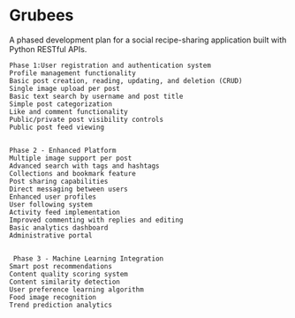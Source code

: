 
<body>
    <h1>Grubees</h1>
    <p>A phased development plan for a social recipe-sharing application built with Python RESTful APIs.</p>

    Phase 1:User registration and authentication system
    Profile management functionality
    Basic post creation, reading, updating, and deletion (CRUD)
    Single image upload per post
    Basic text search by username and post title
    Simple post categorization
    Like and comment functionality
    Public/private post visibility controls
    Public post feed viewing
    
  
    Phase 2 - Enhanced Platform
    Multiple image support per post
    Advanced search with tags and hashtags
    Collections and bookmark feature
    Post sharing capabilities
    Direct messaging between users
    Enhanced user profiles
    User following system
    Activity feed implementation
    Improved commenting with replies and editing
    Basic analytics dashboard
    Administrative portal
    

     Phase 3 - Machine Learning Integration
    Smart post recommendations
    Content quality scoring system
    Content similarity detection
    User preference learning algorithm
    Food image recognition
    Trend prediction analytics
        
</body>
</html>
